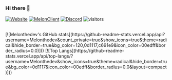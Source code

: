 ### Hi there 👋

[![Website](https://img.shields.io/badge/Website-brightgreen)](https://Melonthedev.wtf)
[![MelonClient](https://img.shields.io/badge/MelonClient-red)](https://melonclient.melonthedev.wtf)
[![Discord](https://img.shields.io/badge/Discord-melon.dev-blue?logo=Discord)]()
![visitors](https://visitor-badge.glitch.me/badge?page_id=Melonthedev.Melonthedev&left_color=gray&right_color=cyan)

<br>
[![Melonthedev's GitHub stats](https://github-readme-stats.vercel.app/api?username=Melonthedev&count_private=true&show_icons=true&theme=radical&hide_border=true&bg_color=120,0d1117,c691e9&icon_color=00edff&border_radius=0.0)]() 
[![Top Langs](https://github-readme-stats.vercel.app/api/top-langs/?username=Melonthedev&show_icons=true&theme=radical&hide_border=true&bg_color=0d1117&icon_color=00edff&border_radius=0.0&layout=compact)]()
